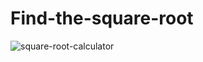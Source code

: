 # Find-the-square-root
![square-root-calculator](https://github.com/adibmansuri511/Find-the-square-root/assets/135020831/a5cf00e3-fee0-4356-a2a6-28c0d0304b9d)

 
